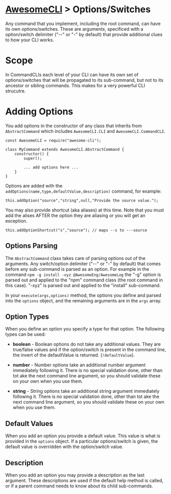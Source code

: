 # [AwesomeCLI](../README.md) > Options/Switches

Any command that you implement, including the root command, can have its own options/switches. These are arguments, specificed with a option/switch delimiter ("--" or "-" by default) that provide additional clues to how your CLI works.

# Scope

In CommandCLIs each level of your CLI can have its own set of options/switches that will be propagated to its sub-command, but not to its ancestor or sibling commands.  This makes for a very powerful CLI strucutre.

# Adding Options

You add options in the constructor of any class that inherits from `AbstractCommand` which includes `AwesomeCLI.CLI` and `AwesomeCLI.CommandCLI`.

```
const AwesomeCLI = require("awesome-cli");

class MyCommand extends AwesomeCLI.AbstractCommand {
	constructor() {
		super();

		... add options here ...
	}
}
```

Options are added with the `addOptions(name,type,defaultValue,description)` command, for example:

```
this.addOption("source","string",null,"Provide the source value.");
```

You may also provide shortcut (aka aliases) at this time. Note that you must add the alises AFTER the option they are aliasing or you will get an exception.

```
this.addOptionShortcut("s","source"); // maps --s to ---source
```

## Options Parsing

The `AbstractCommand` class takes care of parsing options out of the arguments.  Any switch/option delimiter ("--" or "-" by default) that comes before any sub-command is parsed as an option.  For example in the command `npm -g install -xyz @AwesomeEng/AwesomeLog` the "-g" option is parsed out and applied to the "npm" command class (the root command in this case). "-xyz" is parsed out and applied to the "install" sub-command.

In your `execute(args,options)` method, the options you define and parsed into the `options` object, and the remaining arguments are in the `args` array.

## Option Types

When you define an option you specify a type for that option.  The following types can be used:

 - **boolean** - Boolean options do not take any additional values. They are true/false values and if the option/switch is present in the command line, the invert of the defaultValue is returned. (`!defaultValue`).

 - **number** - Number options take an additional number argument immediately following it. There is no special validation done, other than tot ake the next command line argument, so you should validate these on your own when you use them.

 - **string** - String options take an additional string argument immediately following it. There is no special validation done, other than tot ake the next command line argument, so you should validate these on your own when you use them.

## Default Values

When you add an option you provide a default value. This value is what is provided in the `options` object. If a particular options/switch is given, the default value is overridden with the option/switch value.

## Description

When you add an option you may provide a description as the last argument. These descriptions are used if the default help method is called, or if a parent command needs to know about its child sub-commands.
